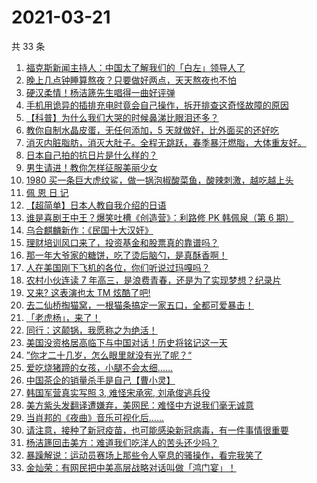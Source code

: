 # 2021-03-21

共 33 条

<!-- BEGIN -->
<!-- 最后更新时间 Sun Mar 21 2021 23:09:53 GMT+0800 (China Standard Time) -->

1. [福克斯新闻主持人：中国太了解我们的「白左」领导人了](https://www.zhihu.com/zvideo/1356955055002972160)
2. [晚上几点钟睡算熬夜？只要做好两点，天天熬夜也不怕](https://www.zhihu.com/zvideo/1357010500283371520)
3. [硬汉柔情！杨洁篪先生唱得一曲好评弹](https://www.zhihu.com/zvideo/1356990518719811584)
4. [手机用诡异的插排充电时竟会自己操作，拆开排查这奇怪故障的原因](https://www.zhihu.com/zvideo/1356995380333461504)
5. [【科普】为什么我们大哭的时候鼻涕比眼泪还多？](https://www.zhihu.com/zvideo/1357026080940015616)
6. [教你自制水晶皮蛋，无任何添加，5
   天就做好，比外面买的还好吃](https://www.zhihu.com/zvideo/1356891507321126913)
7. [消灭内脏脂肪，消灭大肚子。全程无跳跃，春季暴汗燃脂，大体重友好。](https://www.zhihu.com/zvideo/1356885366818168832)
8. [日本自己拍的抗日片是什么样的？](https://www.zhihu.com/zvideo/1356180932873809920)
9. [男生请进！教你怎样征服美丽少女](https://www.zhihu.com/zvideo/1356732621729353728)
10. [1980
    买一条巨大虎纹鲨，做一锅泡椒酸菜鱼，酸辣刺激，越吃越上头](https://www.zhihu.com/zvideo/1356650904368955392)
11. [佩 恩 日 记](https://www.zhihu.com/zvideo/1356942626948743168)
12. [【超简单】日本人教自我介绍的日语](https://www.zhihu.com/zvideo/1357052004284583936)
13. [谁是喜剧王中王？爆笑吐槽《创造营》：利路修 PK 韩佩泉（第 6
    期）](https://www.zhihu.com/zvideo/1356685606232375297)
14. [乌合麒麟新作：《民国十大汉奸》](https://www.zhihu.com/zvideo/1357011866502361088)
15. [理财培训风口来了，投资基金和股票真的靠谱吗？](https://www.zhihu.com/zvideo/1356896904421453824)
16. [那一年大爷家的糖饼，吃了烫后脑勺，是真酥香啊！](https://www.zhihu.com/zvideo/1356702790140657664)
17. [人在美国刚下飞机的各位，你们听说过玛嘎吗？](https://www.zhihu.com/zvideo/1356703632361062400)
18. [农村小伙连读 7
    年高三，是浪费青春，还是为了实现梦想？纪录片](https://www.zhihu.com/zvideo/1355901273607139329)
19. [又来? 这表演也太 TM 炫酷了吧!](https://www.zhihu.com/zvideo/1356269621549613056)
20. [去二仙桥掏猫窝，一根猫条搞定一家五口，全都可爱暴击！](https://www.zhihu.com/zvideo/1356555102904553472)
21. [「老虎杨」，来了！](https://www.zhihu.com/zvideo/1356348459260440576)
22. [同行：这颠锅，我愿称之为绝活！](https://www.zhihu.com/zvideo/1356239884517150721)
23. [美国没资格居高临下与中国对话！历史将铭记这一天](https://www.zhihu.com/zvideo/1356566593456246785)
24. [”你才二十几岁，怎么眼里就没有光了呢？“](https://www.zhihu.com/zvideo/1356628990783016960)
25. [爱吃烧猪蹄的女孩，小腿不会太细……](https://www.zhihu.com/zvideo/1356671419070418944)
26. [中国茶企的销量杀手是自己【曹小灵】](https://www.zhihu.com/zvideo/1356404916693614593)
27. [韩国军营真实写照 3, 难怪宋承宪,
    刘承俊逃兵役](https://www.zhihu.com/zvideo/1356548880860143616)
28. [美方紫头发翻译遭嫌弃，美网民：难怪中方说我们毫无诚意](https://www.zhihu.com/zvideo/1356626082591035392)
29. [当肖邦的《夜曲》音乐可视化后......](https://www.zhihu.com/zvideo/1356513880382967808)
30. [请注意，接种了新冠疫苗，也可能感染新冠病毒，有一件事情很重要](https://www.zhihu.com/zvideo/1356705565784244224)
31. [杨洁篪回击美方：难道我们吃洋人的苦头还少吗？](https://www.zhihu.com/zvideo/1356373933349003264)
32. [暴躁解说：运动员赛场上那些令人窒息的骚操作，看完我笑了](https://www.zhihu.com/zvideo/1355821494262501376)
33. [金灿荣：有网民把中美高层战略对话叫做「鸿门宴」！](https://www.zhihu.com/zvideo/1356308010042900480)

<!-- END -->
